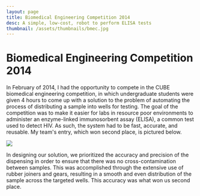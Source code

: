 ```yaml
---
layout: page
title: Biomedical Engineering Competition 2014
desc: A simple, low-cost, robot to perform ELISA tests
thumbnail: /assets/thumbnails/bmec.jpg
---
```


Biomedical Engineering Competition 2014
====

In February of 2014, I had the opportunity to compete in the CUBE biomedical engineering competition, in which undergraduate students were given 4 hours to come up with a solution to the problem of automating the process of distributing a sample into wells for testing. The goal of the competition was to make it easier for labs in resource poor environments to administer an enzyme-linked immunosorbent assay (ELISA), a common test used to detect HIV. As such, the system had to be fast, accurate, and reusable. My team's entry, which won second place, is pictured below.

<div class="center">
    <img src="{{ site.baseurl }}/assets/BMECrobot.jpg">
</div>

In designing our solution, we prioritized the accuracy and precision of the dispensing in order to ensure that there was no cross-contamination between samples. This was accomplished through the extensive use of rubber joiners and gears, resulting in a smooth and even distribution of the sample across the targeted wells. This accuracy was what won us second place.
